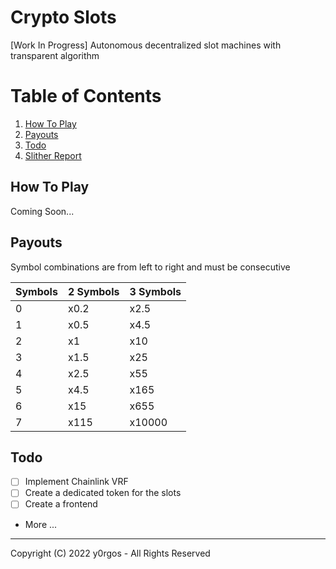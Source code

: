 # Crypto Slots
[Work In Progress] Autonomous decentralized slot machines with transparent algorithm

# Table of Contents
1. [How To Play](#how-to-play)
2. [Payouts](#payouts)
3. [Todo](#todo)
4. [Slither Report](slither_report.md)


## How To Play

Coming Soon...

## Payouts
Symbol combinations are from left to right and must be consecutive

| Symbols | 2 Symbols | 3 Symbols |
| ------- | --------- |-----------|
| 0       | x0.2      | x2.5      |
| 1       | x0.5      | x4.5      |
| 2       | x1        | x10       |
| 3       | x1.5      | x25       |
| 4       | x2.5      | x55       |
| 5       | x4.5      | x165      |
| 6       | x15       | x655      |
| 7       | x115      | x10000    |



## Todo

- [ ] Implement Chainlink VRF
- [ ] Create a dedicated token for the slots
- [ ] Create a frontend
- More ...

---

Copyright (C) 2022 y0rgos - All Rights Reserved
